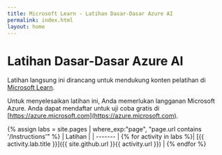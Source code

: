 ```yaml
---
title: Microsoft Learn - Latihan Dasar-Dasar Azure AI
permalink: index.html
layout: home
---
```


# Latihan Dasar-Dasar Azure AI

Latihan langsung ini dirancang untuk mendukung konten pelatihan di [Microsoft Learn](https://docs.microsoft.com/training/).

Untuk menyelesaikan latihan ini, Anda memerlukan langganan Microsoft Azure. Anda dapat mendaftar untuk uji coba gratis di [https://azure.microsoft.com](https://azure.microsoft.com).

{% assign labs = site.pages | where_exp:"page", "page.url contains '/Instructions'" %}
| Latihan |
| ------- | 
{% for activity in labs  %}| [{{ activity.lab.title }}]({{ site.github.url }}{{ activity.url }}) |
{% endfor %}
